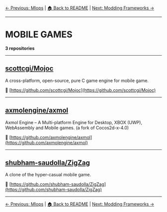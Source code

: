 [← Previous: Mlops](mlops.txt) | [🏠 Back to README](../README.md) | [Next: Modding Frameworks →](modding-frameworks.txt)

---

# MOBILE GAMES

**3 repositories**

---

## [scottcgi/Mojoc](https://github.com/scottcgi/Mojoc)

A cross-platform, open-source, pure C  game engine for mobile game.

🔗 [https://github.com/scottcgi/Mojoc](https://github.com/scottcgi/Mojoc)

---

## [axmolengine/axmol](https://github.com/axmolengine/axmol)

Axmol Engine – A Multi-platform Engine for Desktop, XBOX (UWP), WebAssembly and Mobile games. (a fork of Cocos2d-x-4.0)

🔗 [https://github.com/axmolengine/axmol](https://github.com/axmolengine/axmol)

---

## [shubham-saudolla/ZigZag](https://github.com/shubham-saudolla/ZigZag)

A clone of the hyper-casual mobile game.

🔗 [https://github.com/shubham-saudolla/ZigZag](https://github.com/shubham-saudolla/ZigZag)

---


[← Previous: Mlops](mlops.txt) | [🏠 Back to README](../README.md) | [Next: Modding Frameworks →](modding-frameworks.txt)
